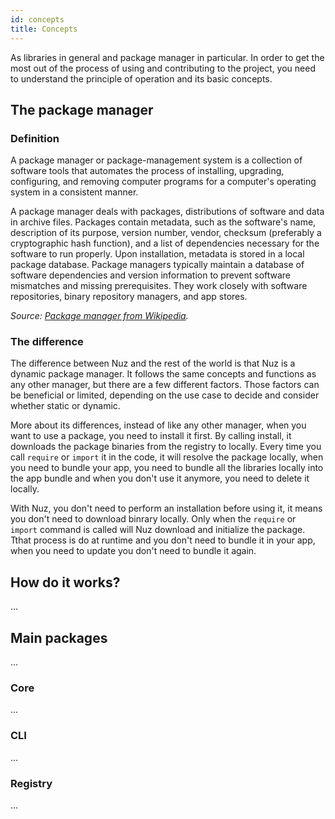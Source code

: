 ```yaml
---
id: concepts
title: Concepts
---
```


As libraries in general and package manager in particular. In order to get the most out of the process of using and contributing to the project, you need to understand the principle of operation and its basic concepts.

## The package manager

### Definition

A package manager or package-management system is a collection of software tools that automates the process of installing, upgrading, configuring, and removing computer programs for a computer's operating system in a consistent manner.

A package manager deals with packages, distributions of software and data in archive files. Packages contain metadata, such as the software's name, description of its purpose, version number, vendor, checksum (preferably a cryptographic hash function), and a list of dependencies necessary for the software to run properly. Upon installation, metadata is stored in a local package database. Package managers typically maintain a database of software dependencies and version information to prevent software mismatches and missing prerequisites. They work closely with software repositories, binary repository managers, and app stores.

*Source: [Package manager from Wikipedia](https://en.wikipedia.org/wiki/Package_manager).*

### The difference

The difference between Nuz and the rest of the world is that Nuz is a dynamic package manager. It follows the same concepts and functions as any other manager, but there are a few different factors. Those factors can be beneficial or limited, depending on the use case to decide and consider whether static or dynamic.

More about its differences, instead of like any other manager, when you want to use a package, you need to install it first. By calling install, it downloads the package binaries from the registry to locally. Every time you call `require` or `import` it in the code, it will resolve the package locally, when you need to bundle your app, you need to bundle all the libraries locally into the app bundle and when you don't use it anymore, you need to delete it locally.

With Nuz, you don't need to perform an installation before using it, it means you don't need to download binrary locally. Only when the `require` or` import` command is called will Nuz download and initialize the package. Tthat process is do at runtime and you don't need to bundle it in your app, when you need to update you don't need to bundle it again.

## How do it works?

...

## Main packages

...

### Core

...

### CLI

...

### Registry

...
